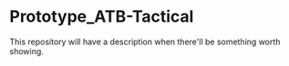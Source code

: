 # Prototype_ATB-Tactical
This repository will have a description when there'll be something worth showing.
